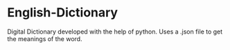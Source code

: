 # English-Dictionary
Digital Dictionary developed with the help of python. Uses a .json file to get the meanings of the word.

